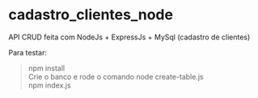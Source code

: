 # cadastro_clientes_node
API CRUD feita com NodeJs + ExpressJs + MySql (cadastro de clientes)

Para testar:

>npm install<br />
>Crie o banco e rode o comando node create-table.js<br />
>npm index.js<br />
